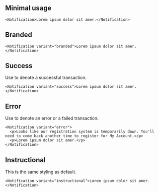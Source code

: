 
## Minimal usage

```
<Notification>Lorem ipsum dolor sit amer.</Notification>
```
## Branded

```
<Notification variant="branded">Lorem ipsum dolor sit amer.</Notification>
```

## Success

Use to denote a successful transaction.

```
<Notification variant="success">Lorem ipsum dolor sit amer.</Notification>
```

## Error

Use to denote an error or a failed transaction.

```
<Notification variant="error">
  <p>Looks like our registration system is temporarily down. You'll need to come back another time to register for My Account.</p>
  <p>Lorem ipsum dolor sit amer.</p>
</Notification>
```

## Instructional

This is the same styling as default.

```
<Notification variant="instructional">Lorem ipsum dolor sit amer.</Notification>
```
